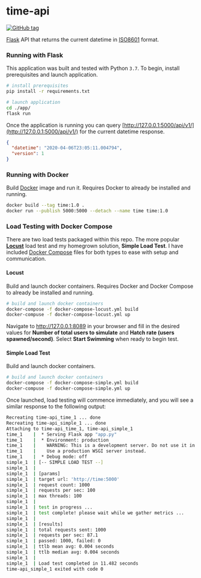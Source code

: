 # time-api

[![GitHub tag](https://img.shields.io/github/tag/hansohn/time-api.svg)](https://github.com/hansohn/time-api)

[Flask](https://flask.palletsprojects.com/en/1.1.x/) API that returns the current datetime in [ISO8601](https://www.iso.org/iso-8601-date-and-time-format.html) format.

### Running with Flask

This application was built and tested with Python `3.7`. To begin, install prerequisites and launch application.

```bash
# install prerequisites
pip install -r requirements.txt

# launch application
cd ./app/
flask run
```

Once the application is running you can query [http://127.0.0.1:5000/api/v1/](http://127.0.0.1:5000/api/v1/) for the current datetime response.

```json
{
  "datetime": "2020-04-06T23:05:11.004794",
  "version": 1
}
```

### Running with Docker

Build [Docker](https://www.docker.com/) image and run it. Requires Docker to already be installed and running.

```bash
docker build --tag time:1.0 .
docker run --publish 5000:5000 --detach --name time time:1.0
```

### Load Testing with Docker Compose

There are two load tests  packaged within this repo. The more popular **[Locust](https://locust.io/)** load test and my homegrown solution, **Simple Load Test**. I have included [Docker Compose](https://docs.docker.com/compose/) files for both types to ease with setup and communication.

#### Locust

Build and launch docker containers. Requires Docker and Docker Compose to already be installed and running.


```bash
# build and launch docker containers
docker-compose -f docker-compose-locust.yml build
docker-compuse -f docker-compose-locust.yml up
```

Navigate to http://127.0.0.1:8089 in your browser and fill in the desired values for **Number of total users to simulate** and **Hatch rate (users spawned/second)**. Select **Start Swimming** when ready to begin test.

#### Simple Load Test

Build and launch docker containers.

```bash
# build and launch docker containers
docker-compose -f docker-compose-simple.yml build
docker-compuse -f docker-compose-simple.yml up
```

Once launched, load testing will commence immediately, and you will see a similar response to the following output:

```bash
Recreating time-api_time_1 ... done
Recreating time-api_simple_1 ... done
Attaching to time-api_time_1, time-api_simple_1
time_1    |  * Serving Flask app "app.py"
time_1    |  * Environment: production
time_1    |    WARNING: This is a development server. Do not use it in a production deployment.
time_1    |    Use a production WSGI server instead.
time_1    |  * Debug mode: off
simple_1  | [-- SIMPLE LOAD TEST --]
simple_1  |
simple_1  | [params]
simple_1  | target url: 'http://time:5000'
simple_1  | request count: 1000
simple_1  | requests per sec: 100
simple_1  | max threads: 100
simple_1  |
simple_1  | test in progress ...
simple_1  | test complete! please wait while we gather metrics ...
simple_1  |
simple_1  | [results]
simple_1  | total requests sent: 1000
simple_1  | requests per sec: 87.1
simple_1  | passed: 1000, failed: 0
simple_1  | ttlb mean avg: 0.004 seconds
simple_1  | ttlb median avg: 0.004 seconds
simple_1  |
simple_1  | Load test completed in 11.482 seconds
time-api_simple_1 exited with code 0
```
